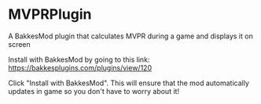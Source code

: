 # MVPRPlugin
A BakkesMod plugin that calculates MVPR during a game and displays it on screen

Install with BakkesMod by going to this link: https://bakkesplugins.com/plugins/view/120

Click "Install with BakkesMod". This will ensure that the mod automatically updates in game so you don't have to worry about it!
